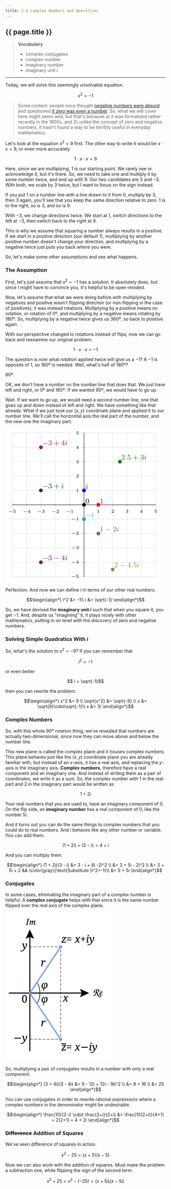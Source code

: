 ```yaml
---
title: 2.4 Complex Numbers and Operations
---
```


## {{ page.title }}

> **Vocabulary**
>
> - complex conjugates
> - complex number
> - imaginary number
> - imaginary unit $i$

---

Today, we will solve this seemingly unsolvable equation.

$$ x^2 = -1$$

> Some context: people once thought [negative numbers were absurd](https://en.wikipedia.org/wiki/Negative_number#History) and questioned [if zero was even a number](https://en.wikipedia.org/wiki/0#Classical_antiquity). So, what we will cover here might seem wild, but that's because a) it was formalized rather recently in the 1800s, and 2) unlike the concept of zero and negative numbers, it hasn't found a way to be terribly useful in everyday mathematics.

Let's look at the equation $x^2 = 9$ first. The other way to write it would be $x\cdot x = 9$, or even more accurately

$$1\cdot x \cdot x = 9$$

Here, since we are multiplying, 1 is our starting point. We rarely see or acknowledge it, but it's there. So, we need to take one and multiply it by some number twice, and end up with 9. Our two candidates are 3 and −3. With both, we scale by 3 twice, but I want to focus on the sign instead.

If you put 1 on a number line with a line drawn to it from 0, multiply by 3, then 3 again, you'll see that you keep the same direction relative to zero. 1 is to the right, so is 3, and so is 9.

With −3, we change directions twice. We start at 1, switch directions to the left at −3, then switch back to the right at 9.

This is why we assume that squaring a number always results in a positive. If we start in a positive direction (our default 1), multiplying by another positive number doesn't change your direction, and multiplying by a negative twice just puts you back where you were.

So, let's make some other assumptions and see what happens.

### The Assumption

First, let's just assume that $x^2=-1$ has a solution. It absolutely does, but since I might have to convince you, it's helpful to be open-minded.

Now, let's assume that what we were doing before with multiplying by negatives and positive wasn't flipping direction (or non-flipping in the case of positives), it was instead rotations. Multiplying by a positive means no rotation, or rotation of 0º, and multiplying by a negative means rotating by 180º. So, multiplying by a negative twice gives us 360º, so back to positive again.

With our perspective changed to rotations instead of flips, now we can go back and reexamine our original problem.

$$ 1 \cdot x \cdot x = -1$$

The question is now what _rotation_ applied twice will give us a −1? A −1 is opposite of 1, so 180º is needed. Well, what's half of 180º?

90º.

OK, we don't have a number on the number line that does that. We just have left and right, or 0º and 180º. If we wanted 90º, we would have to go up.

Wait. If we want to go up, we would need a second number line, one that goes up and down instead of left and right. We have something like that already. What if we just took our $(x,y)$ coordinate plane and applied it to our number line. We'll call the horizontal axis the real part of the number, and the new one the imaginary part.

![Complex plane](../img/2.4-complex-plane.png)

Perfection. And now we can define $i$ in terms of our other real numbers.

$$\begin{align*}
i^2 &= -1\\
i &= \sqrt{-1}
\end{align*}$$

So, we have devised the **imaginary unit $i$** such that when you square it, you get −1. And, despite us "imagining" it, it plays nicely with other mathematics, putting in on level with the discovery of zero and negative numbers.

### Solving Simple Quadratics With $i$

So, what's the solution to $x^2=-9$? If you can remember that

$$i^2=-1$$

or even better

$$ i = \sqrt{-1}$$

then you can rewrite the problem.

$$\begin{align*}
x^2 &= 9 \\
\sqrt{x^2} &= \sqrt{-9} \\
x   &= \sqrt{9}\cdot\sqrt{-1}\\
x   &= 3i
\end{align*}$$

### Complex Numbers

So, with this whole 90º rotation thing, we've revealed that numbers are actually two-dimensional, since now they can move above and below the number line.

This new plane is called the complex plane and it houses complex numbers. This plane behaves just like the $(x,y)$ coordinate plane you are already familiar with, but instead of an $x$-axis, it has a real axis, and replacing the $y$-axis is the imaginary axis. **Complex numbers**, therefore have a real component and an imaginary one. And instead of writing them as a pair of coordinates, we write it as a sum. So, the complex number with 1 in the real part and 2 in the imaginary part would be written as

$$ 1 + 2i $$

Your real numbers that you are used to, have an imaginary component of 0. On the flip side, an **imaginary number** has a real component of 0, like the number $5i$.

And it turns out you can do the same things to complex numbers that you could do to real numbers. And $i$ behaves like any other number or variable. You can add them.

$$ (1 + 2i) + (3 - i) = 4 + i$$

And you can multiply them.

$$\begin{align*}
(1 + 2i)(3 - i) &= 3 - i + 6i -2i^2 \\
                &= 3 + 5i - 2i^2 \\
                &= 3 + 5i + 2 && \color{gray}{\text{Substitute }i^2=-1}\\
                &= 5 + 5i
\end{align*}$$

### Conjugates

In some cases, eliminating the imaginary part of a complex number is helpful. A **complex conjugate** helps with that since it is the same number flipped over the real axis of the complex plane.

![Complex conjugate](../img/2.4-conjugate.png)

So, multiplying a pair of conjugates results in a number with only a real component.

$$\begin{align*}
(3 + 4i)(3 - 4i) &= 9 - 12i + 12i - 16i^2 \\
                 &= 9 + 16 \\
                 &= 25
\end{align*}$$

You can use conjugates in order to rewrite rational expressions where a complex numbers in the denominator might be undesirable.

$$\begin{align*}
\frac{10}{2-i} \cdot \frac{2+i}{2+i} &= \frac{10(2+i)}{4+1} = 2(2+1) = 4 + 2i
\end{align*}$$

### ~~Difference~~ Addition of Squares

We've seen difference of squares in action.

$$ x^2 - 25 = (x+5)(x-5) $$

Now we can also work with the addition of squares. Must make the problem a subtraction one, while flipping the sign of the second term.

$$ x^2 + 25 = x^2 - (-25) = (x + 5i)(x - 5i) $$
